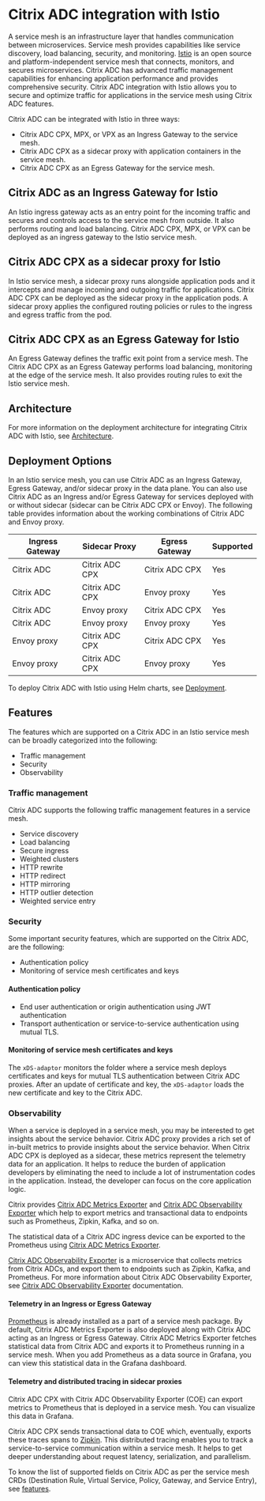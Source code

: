 # Citrix ADC integration with Istio

A service mesh is an infrastructure layer that handles communication between microservices. Service mesh provides capabilities like service discovery, load balancing, security, and monitoring. [Istio](https://istio.io) is an open source and platform-independent service mesh that connects, monitors, and secures microservices. Citrix ADC has advanced traffic management capabilities for enhancing application performance and provides comprehensive security. Citrix ADC integration with Istio allows you to secure and optimize traffic for applications in the service mesh using Citrix ADC features.

Citrix ADC can be integrated with Istio in three ways:

- Citrix ADC CPX, MPX, or VPX as an Ingress Gateway to the service mesh.
- Citrix ADC CPX as a sidecar proxy with application containers in the service mesh.
- Citrix ADC CPX as an Egress Gateway for the service mesh.

## Citrix ADC as an Ingress Gateway for Istio

An Istio ingress gateway acts as an entry point for the incoming traffic and secures and controls access to the service mesh from outside. It also performs routing and load balancing. Citrix ADC CPX, MPX, or VPX can be deployed as an ingress gateway to the Istio service mesh.

## Citrix ADC CPX as a sidecar proxy for Istio

In Istio service mesh, a sidecar proxy runs alongside application pods and it intercepts and manage incoming and outgoing traffic for applications. Citrix ADC CPX can be deployed as the sidecar proxy in the application pods. A sidecar proxy applies the configured routing policies or rules to the ingress and egress traffic from the pod.

## Citrix ADC CPX as an Egress Gateway for Istio

An Egress Gateway defines the traffic exit point from a service mesh. The Citrix ADC CPX as an Egress Gateway performs load balancing, monitoring at the edge of the service mesh. It also provides routing rules to exit the Istio service mesh.

## <a name="architecture">Architecture</a>

For more information on the deployment architecture for integrating Citrix ADC with Istio, see [Architecture](../istio-integration/architecture.md).

## <a name="deployment-options">Deployment Options</a>

In an Istio service mesh, you can use Citrix ADC as an Ingress Gateway, Egress Gateway, and/or sidecar proxy in the data plane. You can also use Citrix ADC as an Ingress and/or Egress Gateway for services deployed with or without sidecar (sidecar can be Citrix ADC CPX or Envoy). The following table provides information about the working combinations of Citrix ADC and Envoy proxy.

| Ingress Gateway | Sidecar Proxy | Egress Gateway| Supported |
|-----------------|---------------|---------------|-----------|
| Citrix ADC | Citrix ADC CPX | Citrix ADC CPX | Yes |
| Citrix ADC | Citrix ADC CPX | Envoy proxy | Yes |
| Citrix ADC | Envoy proxy | Citrix ADC CPX | Yes |
| Citrix ADC | Envoy proxy | Envoy proxy | Yes |
| Envoy proxy | Citrix ADC CPX| Citrix ADC CPX | Yes |
| Envoy proxy | Citrix ADC CPX| Envoy proxy | Yes |

To deploy Citrix ADC with Istio using Helm charts, see [Deployment](../istio-integration/deploy-istio-adaptor-helm-chart.md).

## Features

The features which are supported on a Citrix ADC in an Istio service mesh can be broadly categorized into the following:

- Traffic management
- Security
- Observability

### Traffic management

Citrix ADC supports the following traffic management features in a service mesh.

-  Service discovery
-  Load balancing
-  Secure ingress
-  Weighted clusters
-  HTTP rewrite
-  HTTP redirect
-  HTTP mirroring
-  HTTP outlier detection
-  Weighted service entry

### Security

Some important security features, which are supported on the Citrix ADC, are the following:

-  Authentication policy
-  Monitoring of service mesh certificates and keys

#### Authentication policy

-  End user authentication or origin authentication using JWT authentication
-  Transport authentication or service-to-service authentication using mutual TLS.

#### Monitoring of service mesh certificates and keys

The `xDS-adaptor` monitors the folder where a service mesh deploys certificates and keys for mutual TLS authentication between Citrix ADC proxies. After an update of certificate and key, the `xDS-adaptor` loads the new certificate and key to the Citrix ADC.

### Observability

When a service is deployed in a service mesh, you may be interested to get insights about the service behavior. Citrix ADC proxy provides a rich set of in-built metrics to provide insights about the service behavior. When Citrix ADC CPX is deployed as a sidecar, these metrics represent the telemetry data for an application. It helps to reduce the burden of application developers by eliminating the need to include a lot of instrumentation codes in the application. Instead, the developer can focus on the core application logic.

Citrix provides [Citrix ADC Metrics Exporter](https://github.com/citrix/citrix-adc-metrics-exporter) and [Citrix ADC Observability Exporter](https://github.com/citrix/citrix-observability-exporter) which help to export metrics and transactional data to endpoints such as Prometheus, Zipkin, Kafka, and so on.

The statistical data of a Citrix ADC ingress device can be exported to the Prometheus using [Citrix ADC Metrics Exporter](https://github.com/citrix/citrix-adc-metrics-exporter).

[Citrix ADC Observability Exporter](https://github.com/citrix/citrix-observability-exporter) is a microservice that collects metrics from Citrix ADCs, and export them to endpoints such as Zipkin, Kafka, and Prometheus.
For more information about Citrix ADC Observability Exporter, see [Citrix ADC Observability Exporter](https://github.com/citrix/citrix-observability-exporter) documentation.

#### Telemetry in an Ingress or Egress Gateway

[Prometheus](https://prometheus.io) is already installed as a part of a service mesh package. By default, Citrix ADC Metrics Exporter is also deployed along with Citrix ADC acting as an Ingress or Egress Gateway. Citrix ADC Metrics Exporter fetches statistical data from Citrix ADC and exports it to Prometheus running in a service mesh. When you add Prometheus as a data source in Grafana, you can view this statistical data in the Grafana dashboard.

#### Telemetry and distributed tracing in sidecar proxies

Citrix ADC CPX with Citrix ADC Observability Exporter (COE) can export metrics to Prometheus that is deployed in a service mesh. You can visualize this data in Grafana.

Citrix ADC CPX sends transactional data to COE which, eventually, exports these traces spans to [Zipkin](https://zipkin.io). This distributed tracing enables you to track a service-to-service communication within a service mesh. It helps to get deeper understanding about request latency, serialization, and parallelism.

To know the list of supported fields on Citrix ADC as per the service mesh CRDs (Destination Rule, Virtual Service, Policy, Gateway, and Service Entry), see [features](features.md).

